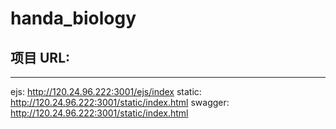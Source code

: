 # handa_biology

## 项目 URL:

---

ejs: http://120.24.96.222:3001/ejs/index
static: http://120.24.96.222:3001/static/index.html
swagger: http://120.24.96.222:3001/static/index.html
